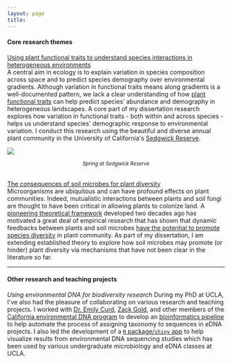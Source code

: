 ```yaml
---
layout: page
title: 
---
```


#### Core research themes
<u>Using plant functional traits to understand species interactions in heterogeneous environments</u>   
A central aim in ecology is to explain variation in species composition across space and to predict species demography over environmental gradients. Although variation in functional traits means along gradients is a well-documented pattern, we lack a clear understanding of how [plant functional traits](https://pdfs.semanticscholar.org/664b/fe6984faf7a975896626b4875fa82faa1b67.pdf?_ga=2.139439987.1524695756.1544747545-512070160.1524722723) can help predict species’ abundance and demography in heterogeneous landscapes. A core part of my dissertation research explores how variation in functional traits - both within and across species - helps us understand species' demographic response to environmental variation. I conduct this research using the beautiful and diverse annual plant community in the University of California's [Sedgwick Reserve](http://sedgwick.nrs.ucsb.edu/).

![](../public/sedgwick.jpg)
 <div align="center">
<small><i>
Spring at Sedgwick Reserve
</i></small>
</div>

<br>

<u>The consequences of soil microbes for plant diversity</u>   
Microorganisms are ubiquitous and can have profound effects on plant communities. Indeed, mutualistic interactions between plants and soil fungi are thought to have been critical in allowing plants to colonize land. A [pioneering theoretical framework](https://en.wikipedia.org/wiki/Plant%E2%80%93soil_feedback) developed two decades ago has motivated a great deal of empirical research that has shown that dynamic feedbacks between plants and soil microbes [have the potential to promote species  diversity](http://science.sciencemag.org/content/355/6321/134) in plant community. As part of my dissertation, I am extending established theory to explore how soil microbes may promote (or hinder) plant diversity via mechanisms that have not been clear in the literature so far.

-----------

#### Other research and teaching projects
*Using environmental DNA for biodiversity research*
During my PhD at UCLA, I've also had the pleasure of collaborating on various research and teaching projects. I worked with [Dr. Emily Curd](https://www.ioes.ucla.edu/person/emily-curd/), [Zack Gold](http://www.zackgold.org/), and other members of the [California environmental DNA program](http://www.ucedna.com/) to develop an [bioinformatics pipeline](https://www.biorxiv.org/content/early/2018/12/07/488627) to help automate the process of assigning taxonomy to sequences in eDNA projects. I also led the development of a [`R` package/`shiny` app](https://f1000research.com/articles/7-1734/v1) to help visualize results from environmental DNA sequencing studies which has been used by various undergraduate microbiology and eDNA classes at UCLA.
